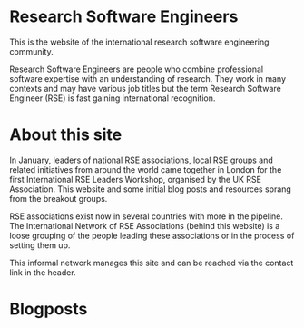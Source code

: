 # Research Software Engineers

This is the website of the international research software engineering community.  

Research Software Engineers are people who combine professional software expertise with an understanding of research. They work in many contexts and may have various job titles but the term Research Software Engineer (RSE) is fast gaining international recognition.


# About this site

In January, leaders of national RSE associations, local RSE groups and related initiatives from around the world came together in London for the first International RSE Leaders Workshop, organised by the UK RSE Association. This website and some initial blog posts and resources sprang from the breakout groups. 

RSE associations exist now in several countries with more in the pipeline. The International Network of RSE Associations (behind this website) is a loose grouping of the people leading these associations or in the process of setting them up. 

This informal network manages this site and can be reached via the contact link in the header.

# Blogposts
